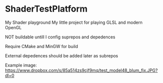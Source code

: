# ShaderTestPlatform
My Shader playground
My little project for playing GLSL and modern OpenGL


NOT buildable untill I config suprepos and depedences


Require CMake and MinGW for build

External depedences should be added later as subrepos


Example image:
https://www.dropbox.com/s/85a514zs9cjf9mq/test_model48_blum_fix.JPG?dl=0

